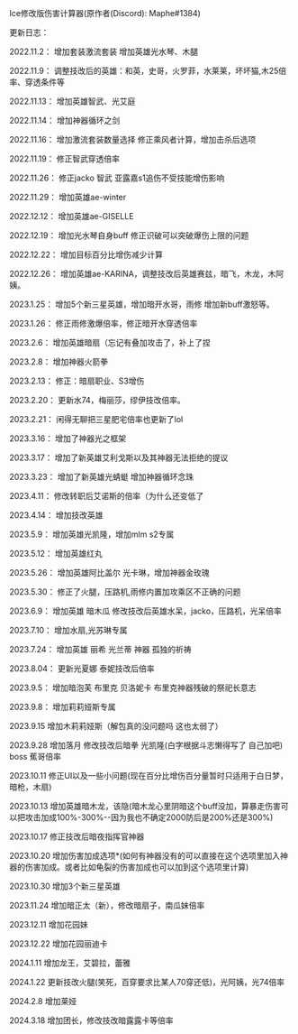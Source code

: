 Ice修改版伤害计算器(原作者(Discord): Maphe#1384)

更新日志：

2022.11.2：
增加套装激流套装
增加英雄光水琴、木腿

2022.11.9：
调整技改后的英雄：和英，史哥，火罗菲，水莱莱，坏坏猫,木25倍率、穿透条件等

2022.11.13：
增加英雄智武、光艾庭

2022.11.14：
增加神器循环之剑

2022.11.16：
增加激流套装数量选择
修正乘风者计算，增加击杀后选项

2022.11.19：
修正智武穿透倍率

2022.11.26：
修正jacko 智武 亚露嘉s1追伤不受技能增伤影响

2022.11.29：
增加英雄ae-winter

2022.12.12：
增加英雄ae-GISELLE

2022.12.19：
增加光水琴自身buff
修正识破可以突破爆伤上限的问题

2022.12.22：
增加目标百分比增伤减少计算

2022.12.26：
增加英雄ae-KARINA，调整技改后英雄赛兹，暗飞，木龙，木阿姨。

2023.1.25：
增加5个新三星英雄，增加暗开水哥，雨修
增加新buff激怒等。

2023.1.26：
修正雨修激爆倍率，修正暗开水穿透倍率

2023.2.6：
增加英雄暗扇（忘记有叠加攻击了，补上了捏

2023.2.8：
增加神器火箭拳

2023.2.13：
修正：暗扇职业、S3增伤

2023.2.20：
更新水74，梅丽莎，缪伊技改倍率。

2023.2.21：
闲得无聊把三星肥宅倍率也更新了lol

2023.3.16：
增加了神器光之框架

2023.3.17：
增加了新英雄艾利戈斯以及其神器无法拒绝的提议

2023.3.23：
增加了新英雄光蜻蜓
增加神器循环念珠

2023.4.11：
修改转职后艾诺斯的倍率（为什么还变低了

2023.4.14：
增加技改英雄

2023.5.9：
增加英雄光凯隆，增加mlm s2专属

2023.5.12：
增加英雄红丸

2023.5.26：
增加英雄阿比盖尔 光卡琳，增加神器金玫瑰

2023.5.30：
修正了火腿，压路机,雨修内置加攻乘区不正确的问题

2023.6.9：
增加英雄 暗木瓜  修改技改后英雄水呆，jacko，压路机，光呆倍率

2023.7.10：
增加水扇,光苏琳专属

2023.7.24：
增加英雄 丽希 光兰蒂 神器 孤独的祈祷

2023.8.04：
更新光夏娜 泰妮技改后倍率

2023.9.5：
增加暗泡芙 布里克 贝洛妮卡
布里克神器残破的祭祀长意志

2023.9.8：
增加莉莉娅斯专属

2023.9.15
增加木莉莉娅斯（解包真的没问题吗 这也太弱了）

2023.9.28
增加落月 修改技改后暗拳 光凯隆(白字根据斗志懒得写了 自己加吧) boss 蕉哥倍率


2023.10.11
修正UI以及一些小问题(现在百分比增伤百分量暂时只适用于白日梦，暗枪，木扇)

2023.10.13
增加英雄暗木龙，该隐(暗木龙心里阴暗这个buff没加，算暴走伤害可以把攻击加成100%-300%--因为我也不确定2000防后是200%还是300%)

2023.10.17
修正技改后暗夜指挥官神器

2023.10.20
增加伤害加成选项*(如何有神器没有的可以直接在这个选项里加入神器的伤害加成。或者比如龟裂的伤害加成也可以加到这个选项里计算)

2023.10.30
增加3个新三星英雄

2023.11.24
增加暗正太（新），修改暗扇子，南瓜妹倍率

2023.12.11
增加花园妹

2023.12.22
增加花园丽迪卡

2024.1.11
增加龙王，艾碧拉，蕾雅

2024.1.22
更新技改火腿(笑死，百穿要求比某人70穿还低)，光阿姨，光74倍率

2024.2.8
增加莱娅

2024.3.18
增加团长，修改技改暗露露卡等倍率
